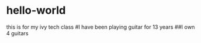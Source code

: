 # hello-world
this is for my ivy tech class
#I have been playing guitar for 13 years
##I own 4 guitars
